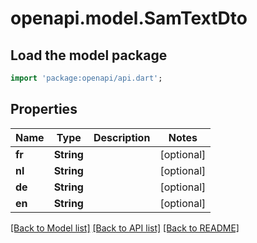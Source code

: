 # openapi.model.SamTextDto

## Load the model package
```dart
import 'package:openapi/api.dart';
```

## Properties
Name | Type | Description | Notes
------------ | ------------- | ------------- | -------------
**fr** | **String** |  | [optional] 
**nl** | **String** |  | [optional] 
**de** | **String** |  | [optional] 
**en** | **String** |  | [optional] 

[[Back to Model list]](../README.md#documentation-for-models) [[Back to API list]](../README.md#documentation-for-api-endpoints) [[Back to README]](../README.md)


